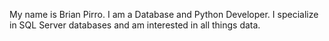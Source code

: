My name is Brian Pirro.  I am a Database and Python Developer.  I specialize in SQL Server databases and am interested in all things data.
<!---
bpirro/bpirro is a ✨ special ✨ repository because its `README.md` (this file) appears on your GitHub profile.
You can click the Preview link to take a look at your changes.
--->

